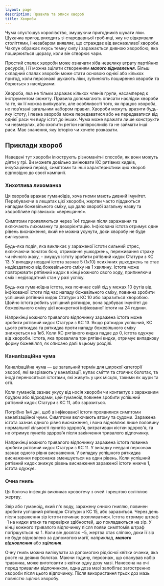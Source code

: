 ```yaml
---
layout: page
description: Правила та описи хвороб
title: Хвороби
---
```


Чума спустошує королівство, змушуючи пригодників шукати ліки. Шукачка пригод виходить зі стародавньої гробниці, яку не відкривали століттями, і незабаром виявляє, що страждає від виснажливої ​​хвороби. Чаклун ображає якусь темну силу і заражається дивною хворобою, яка поширюється щоразу, коли він створює чари.

Простий спалах хвороби може означати хіба невелику втрату партійних ресурсів, і її можна зцілити створенням **_малого відновлення._** Більш складний спалах хвороби може стати основою однієї або кількох пригод, коли персонажі шукають ліки, зупиняють поширення хвороби та борються з наслідками.

Хвороба, яка не тільки заражає кількох членів групи, насамперед є інструментом сюжету. Правила допомагають описати наслідки хвороби та те, як її можна вилікувати, але особливості того, як працює хвороба, не пов’язані загальним набором правил. Хвороби можуть вразити будь-яку істоту, і певна хвороба може передаватися або не передаватися від однієї раси чи виду істот до інших. Чума може вражати лише конструкти чи невмерлих, або охопити регіон напівросликів та не займати інші раси. Має значення, яку історію чи хочете розказати.

## Приклади хвороб
Наведені тут хвороби ілюструють різноманітні способи, як вони можуть діяти у грі. Ви можете довільно змінювати КС рятівних кидків, інкубаційний період, симптоми та інші характеристики цих хвороб відповідно до своєї кампанії.

### Хихотлива лихоманка
Ця хвороба вражає гуманоїдів, хоча гноми мають дивний імунітет. Перебуваючи в лещатах цієї хвороби, жертви часто піддаються нападам божевільного сміху, що дало хворобі загальну назву та хворобливе прізвисько: «верещання».

Симптоми проявляються через 1к4 години після зараження та включають лихоманку та дезорієнтацію. Інфікована істота отримує один рівень виснаження, який не можна усунути, доки хворобу не буде вилікувано.

Будь-яка подія, яка викликає у зараженої істоти сильний стрес, включаючи початок бою, отримання ушкоджень, переживання страху чи нічного жаху, - змушує істоту зробити рятівний кидок Статури з КС 13. У випадку невдачі істота зазнає 5 (1к10) психічних ушкоджень та стає недієздатною від божевільного сміху на 1 хвилину. Істота може повторювати рятівний кидок в кінці кожного свого ходу, припиняючи сміх і недієздатний стан у разі успіху.

Будь-яка гуманоїдна істота, яка починає свій хід у межах 10 футів від інфікованої істоти під час нападу божевільного сміху, повинна зробити успішний рятівний кидок Статури з КС 10 або заразиться хворобою. Щойно істота робить успішний ряткидок, вона здобуває імунітет до божевільного сміху цієї конкретної інфікованої істоти на 24 години.

Наприкінці кожного тривалого відпочинку заражена істота може зробити рятівний кидок Статури з КС 13. Якщо ряткидок успішний, КС цього ряткидка та ряткидка проти нападу божевільного сміху знижується на 1к6. Коли КС рятівного кидка падає до 0, істота одужує від хвороби. Істота, яка провалила три рятівні кидки, отримує випадкову форму божевілля, як описано далі в цьому розділі.

### Каналізаційна чума
Каналізаційна чума — це загальний термін для широкої категорії хвороб, які визрівають у каналізації, купах сміття та стоячих болотах, та іноді переносяться істотами, які живуть у цих місцях, такими як щури та отії.

Коли гуманоїд зазнає укусу від носія хвороби чи контактує з зараженим брудом або відходами, цей гуманоїд повинен зробити успішний рятівний кидок Статури з КС 11, або заразиться.

Потрібно 1к4 дні, щоб в інфікованої істоти проявилися симптоми каналізаційної чуми. Симптоми включають втому та судоми. Заражена істота зазнає одного рівня виснаження, і вона відновлює лише половину нормальної кількості пунктів здоров’я, витративши кістки здоров'я, та не отримує пунктів здоров’я після закінчення тривалого відпочинку.

Наприкінці кожного тривалого відпочинку заражена істота повинна зробити рятівний кидок Статури з КС 11. У випадку невдачі персонаж зазнає одного рівня виснаження. У випадку успішного ряткидка виснаження персонажа зменшується на один рівень. Коли успішний рятівний кидок знижує рівень виснаження зараженої істоти нижче 1, істота одужує.

### Очна гниль
Ця болюча інфекція викликає кровотечу з очей і зрештою осліплює жертву.

Звір або гуманоїд, який п'є воду, заражену очною гниллю, повинен зробити успішний ряткидок Статури з КС 15, або заразиться. Через день після зараження зір істоти починає розпливатися. Істота отримує штраф -1 на кидки атаки та перевірки здібностей, що покладаються на зір. У кінці кожного тривалого відпочинку після появи симптомів штраф погіршується на 1. Коли він досягає −5, жертва стає сліпою, доки її зір не буде відновлено за допомогою магії, наприклад, **_малого відновлення_** або **_зцілення_**.

Очну гниль можна вилікувати за допомогою рідкісної квітки очанки, яка росте на деяких болотах. Маючи годину, персонаж, що опанував набір травника, може виготовити з квітки одну дозу мазі. Нанесена на очі перед тривалим відпочинком, одна доза мазі запобігає загостренню хвороби після цього відпочинку. Після використання трьох доз мазь повністю зцілює хворобу.
